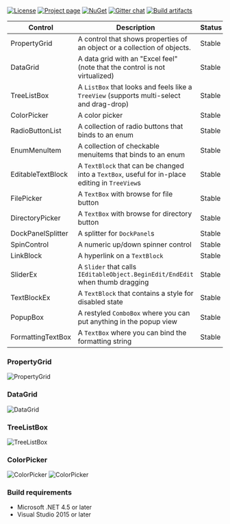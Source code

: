 [![License](https://img.shields.io/github/license/objorke/propertytools.svg)](https://github.com/objorke/PropertyTools/blob/develop/LICENSE) 
[![Project page](https://img.shields.io/website-up-down-green-red/https/github.com/objorke/PropertyTools.svg?label=Project%20page)](https://github.com/objorke/PropertyTools) 
[![NuGet](https://img.shields.io/nuget/v/PropertyTools.Wpf.svg)](https://nuget.org/packages/PropertyTools.Wpf) 
[![Gitter chat](https://img.shields.io/gitter/room/objorke/propertytools.svg)](https://gitter.im/objorke/propertytools?utm_source=badge&utm_medium=badge&utm_campaign=pr-badge&utm_content=badge)
[![Build artifacts](https://img.shields.io/appveyor/ci/objorke/propertytools/master.svg)](https://ci.appveyor.com/project/objorke/propertytools) 

| Control           | Description                                                                              | Status |
|-------------------|------------------------------------------------------------------------------------------|--------|
| PropertyGrid      | A control that shows properties of an object or a collection of objects.                 | Stable |
| DataGrid          | A data grid with an "Excel feel" (note that the control is not virtualized)              | Stable |
| TreeListBox       | A `ListBox` that looks and feels like a `TreeView` (supports multi-select and drag-drop) | Stable |
| ColorPicker       | A color picker                                                                           | Stable |
| RadioButtonList   | A collection of radio buttons that binds to an enum                                      | Stable |
| EnumMenuItem      | A collection of checkable menuitems that binds to an enum                                | Stable |
| EditableTextBlock | A `TextBlock` that can be changed into a `TextBox`, useful for in-place editing in `TreeView`s | Stable |
| FilePicker        | A `TextBox` with browse for file button                                                  | Stable |
| DirectoryPicker   | A `TextBox` with browse for directory button                                             | Stable |
| DockPanelSplitter | A splitter for `DockPanel`s                                                              | Stable |
| SpinControl       | A numeric up/down spinner control                                                        | Stable |
| LinkBlock         | A hyperlink on a `TextBlock`                                                             | Stable |
| SliderEx          | A `Slider` that calls `IEditableObject.BeginEdit/EndEdit` when thumb dragging            | Stable |
| TextBlockEx       | A `TextBlock` that contains a style for disabled state                                   | Stable |
| PopupBox          | A restyled `ComboBox` where you can put anything in the popup view                       | Stable |
| FormattingTextBox | A `TextBox` where you can bind the formatting string                                     | Stable |

### PropertyGrid

![PropertyGrid](/Images/PropertyGrid.png)

### DataGrid

![DataGrid](/Images/DataGrid.png)

### TreeListBox

![TreeListBox](/Images/TreeListBox.png)

### ColorPicker

![ColorPicker](/Images/ColorPicker.png) ![ColorPicker](/Images/ColorPicker2.png)

### Build requirements

- Microsoft .NET 4.5 or later
- Visual Studio 2015 or later
